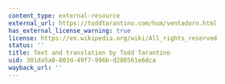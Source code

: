 ```yaml
---
content_type: external-resource
external_url: https://toddtarantino.com/hum/ventadorn.html
has_external_license_warning: true
license: https://en.wikipedia.org/wiki/All_rights_reserved
status: ''
title: Text and translation by Todd Tarantino
uid: 301da5a0-803d-49f7-996b-d280561e6dca
wayback_url: ''
---
```

